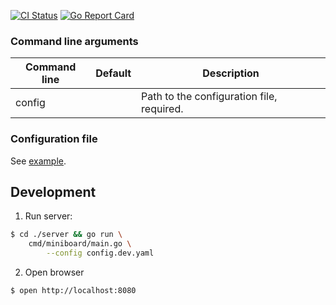 [![CI Status](https://github.com/ngalaiko/miniboard/workflows/CI/badge.svg)](https://github.com/ngalaiko/miniboard/actions)
[![Go Report Card](https://goreportcard.com/badge/github.com/ngalaiko/miniboard)](https://goreportcard.com/report/github.com/ngalaiko/miniboard)

### Command line arguments

| Command line            | Default                  | Description                                      |
| ----------------------- | ------------------------ | ------------------------------------------------ |
| config                  |                          | Path to the configuration file, required.        |

### Configuration file

See [example](./server/config.dev.yaml).

## Development

1. Run server: 

```bash
$ cd ./server && go run \ 
    cmd/miniboard/main.go \
        --config config.dev.yaml
```

2. Open browser

```bash
$ open http://localhost:8080
```
